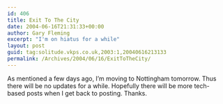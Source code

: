 ```yaml
---
id: 406
title: Exit To The City
date: 2004-06-16T21:31:33+00:00
author: Gary Fleming
excerpt: "I'm on hiatus for a while"
layout: post
guid: tag:solitude.vkps.co.uk,2003:1,20040616213133
permalink: /Archives/2004/06/16/ExitToTheCity/
---
```

As mentioned a few days ago, I&#8217;m moving to Nottingham tomorrow. Thus there will be no updates for a while. Hopefully there will be more tech-based posts when I get back to posting. Thanks.